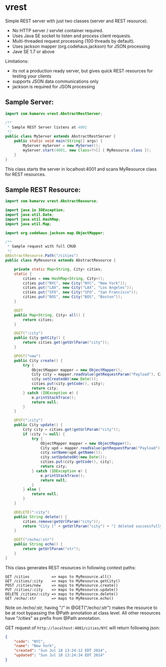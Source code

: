 vrest
=====

Simple REST server with just two classes (server and REST resource).

- No HTTP server / servlet container required.
- Uses Java SE socket to listen and process client requests.
- Multi-threaded request processing (100 threads by default).
- Uses jackson mapper (org.codehaus.jackson) for JSON processing
- Jave SE 1.7 or above 

Limitations: 
- its not a production ready server, but gives quick REST resources for testing your clients 
- supports JSON data communications only 
- jackson is required for JSON processing 


Sample Server: 
--------------

```java
import com.kumarvv.vrest.AbstractRestServer;

/**
 * Sample REST Server listens at 4001
 */
public class MyServer extends AbstractRestServer {
	public static void main(String[] args) {
		MyServer myServer = new MyServer();
		myServer.start(4001, new Class<?>[] { MyResource.class });
	}
}
```

This class starts the server in localhost:4001 and scans MyResource class for REST resources. 


Sample REST Resource: 
---------------------

```java
import com.kumarvv.vrest.AbstractResource;

import java.io.IOException;
import java.util.Date;
import java.util.HashMap;
import java.util.Map;

import org.codehaus.jackson.map.ObjectMapper;

/**
 * Sample request with full CRUD
 */
@AbstractResource.Path("/cities")
public class MyResource extends AbstractResource {

	private static Map<String, City> cities;
	static {
		cities = new HashMap<String, City>();
		cities.put("NYC", new City("NYC", "New York"));
		cities.put("LAX", new City("LAX", "Los Angeles"));
		cities.put("SFO", new City("SFO", "San Francisco"));
		cities.put("BOS", new City("BOS", "Boston"));
	}

	@GET
	public Map<String, City> all() {
		return cities;
	}

	@GET(":city")
	public City getCity() {
		return cities.get(getUrlParam("city"));
	}

	@POST("new")
	public City create() {
		try {
			ObjectMapper mapper = new ObjectMapper();
			City city = mapper.readValue(getRequestParam("Payload"), City.class);
			city.setCreatedAt(new Date());
			cities.put(city.getCode(), city);
			return city;
		} catch (IOException e) {
			e.printStackTrace();
			return null;
		}
	}

	@PUT(":city")
	public City update() {
		City city = cities.get(getUrlParam("city"));
		if (city != null) {
			try {
				ObjectMapper mapper = new ObjectMapper();
				City upd = mapper.readValue(getRequestParam("Payload"), City.class);
				city.setName(upd.getName());
				city.setUpdatedAt(new Date());
				cities.put(city.getCode(), city);
				return city;
			} catch (IOException e) {
				e.printStackTrace();
				return null;
			}
		} else {
			return null;
		}
	}

	@DELETE(":city")
	public String delete() {
		cities.remove(getUrlParam("city"));
		return "City [" + getUrlParam("city") + "] deleted successfully";
	}

	@GET("/echo/:str")
	public String echo() {
		return getUrlParam("str");
	}
}
```

This class generates REST resources in following context paths: 
```
GET /cities          => maps to MyResource.all() 
GET /cities/:city    => maps to MyResource.getCity()
POST /cities/new     => maps to MyResource.create() 
PUT /cities/:city    => maps to MyResource.update() 
DELETE /cities/:city => maps to MyResource.delete() 
GET /echo/:str       => maps to MyResource.echo() 
```
Note on /echo/:str, having "/" in @GET("/echo/:str") makes the resource to be at root bypassing the @Path annotation at class level. All other resources have "/cities" as prefix from @Path annotation. 


GET request of <code>http://localhost:4001/cities/NYC</code> will return following json: 

```json
{
    "code": "NYC",
    "name": "New York",
    "created": "Sun Jul 18 13:24:12 EDT 2014",
    "updated": "Sun Jul 18 13:24:34 EDT 2014"
}
```



